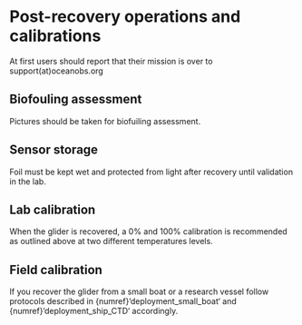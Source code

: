 # Post-recovery operations and calibrations

At first users should report that their mission is over to support(at)oceanobs.org

## Biofouling assessment
Pictures should be taken for biofuiling assessment. 

## Sensor storage
Foil must be kept wet and protected from light after recovery until validation in the lab.

## Lab calibration
When the glider is recovered, a 0% and 100% calibration is recommended as outlined above at two different temperatures levels.

## Field calibration
If you recover the glider from a small boat or a research vessel follow protocols described in {numref}‘deployment_small_boat‘ and {numref}‘deployment_ship_CTD‘ accordingly.
